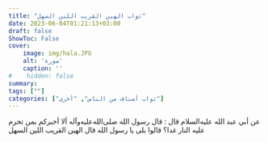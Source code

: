 ```yaml
---
title: "ثواب الهين القريب اللين السهل"
date: 2023-06-04T01:21:13+03:00
draft: false
ShowToc: False
cover:
    image: img/hala.JPG
    alt: 'صورة'
    caption: ''
#    hidden: false
summary: 
tags: [""]
categories: ["ثواب أصناف من الناس", "أخرى"]
---
```

عن أبي عبد الله عليه‌السلام قال : قال رسول الله صلى‌الله‌عليه‌وآله ألا أخبركم بمن تحرم
عليه النار غدا؟ قالوا بلى يا رسول الله قال الهين القريب اللين السهل


